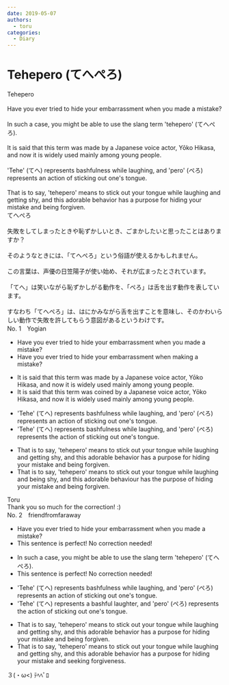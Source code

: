 ```yaml
---
date: 2019-05-07
authors:
  - toru
categories:
  - Diary
---
```


<h1 id="subject_show">Tehepero (てへぺろ)</h1>
<div class="date" hidden>May 7, 2019 19:33</div>
<div id="post"><div id="body_show_ori">
Tehepero<br/><br/>Have you ever tried to hide your embarrassment when you made a mistake?<br/><br/>In such a case, you might be able to use the slang term 'tehepero' (てへぺろ).<br/><br/>It is said that this term was made by a Japanese voice actor, Yōko Hikasa, and now it is widely used mainly among young people.<br/><br/>'Tehe' (てへ) represents bashfulness while laughing, and 'pero' (ぺろ) represents an action of sticking out one's tongue.<br/><br/>That is to say, 'tehepero' means to stick out your tongue while laughing and getting shy, and this adorable behavior has a purpose for hiding your mistake and being forgiven.
</div></div>

<!-- more -->

<div id="post_ja"><div id="body_show_mo">
てへぺろ<br/><br/>失敗をしてしまったときや恥ずかしいとき、ごまかしたいと思ったことはありますか？<br/><br/>そのようなときには、「てへぺろ」という俗語が使えるかもしれません。<br/><br/>この言葉は、声優の日笠陽子が使い始め、それが広まったとされています。<br/><br/>「てへ」は笑いながら恥ずかしがる動作を、「ぺろ」は舌を出す動作を表しています。<br/><br/>すなわち「てへぺろ」は、はにかみながら舌を出すことを意味し、そのかわいらしい動作で失敗を許してもらう意図があるというわけです。
</div></div>
<div id="block"><div class="first_name"> No. 1　<span class="just_name">Yogian</span></div><div id="block2">
<ul class="correction_field">
<li class="incorrect">Have you ever tried to hide your embarrassment when you made a mistake?</li>
<li class="corrected correct">
Have you ever tried to hide your embarrassment when making a mistake?
</li>
</ul>
<ul class="correction_field">
<li class="incorrect">It is said that this term was made by a Japanese voice actor, Yōko Hikasa, and now it is widely used mainly among young people.</li>
<li class="corrected correct">
It is said that this term was coined by a Japanese voice actor, Yōko Hikasa, and now it is widely used mainly among young people.
</li>
</ul>
<ul class="correction_field">
<li class="incorrect">'Tehe' (てへ) represents bashfulness while laughing, and 'pero' (ぺろ) represents an action of sticking out one's tongue.</li>
<li class="corrected correct">
'Tehe' (てへ) represents bashfulness while laughing, and 'pero' (ぺろ) represents the action of sticking out one's tongue.
</li>
</ul>
<ul class="correction_field">
<li class="incorrect">That is to say, 'tehepero' means to stick out your tongue while laughing and getting shy, and this adorable behavior has a purpose for hiding your mistake and being forgiven.</li>
<li class="corrected correct">
That is to say, 'tehepero' means to stick out your tongue while laughing and being shy, and this adorable behaviour has the purpose of hiding your mistake and being forgiven.
</li>
</ul>
</div><div class="name"><span class="just_name">Toru</span><br>
Thank you so much for the correction! :)
</div>
</div>
<div id="block"><div class="first_name"> No. 2　<span class="just_name">friendfromfaraway</span></div><div id="block2">
<ul class="correction_field">
<li class="incorrect">Have you ever tried to hide your embarrassment when you made a mistake?</li>
<li class="corrected perfect">This sentence is perfect! No correction needed!</li>
</ul>
<ul class="correction_field">
<li class="incorrect">In such a case, you might be able to use the slang term 'tehepero' (てへぺろ).</li>
<li class="corrected perfect">This sentence is perfect! No correction needed!</li>
</ul>
<ul class="correction_field">
<li class="incorrect">'Tehe' (てへ) represents bashfulness while laughing, and 'pero' (ぺろ) represents an action of sticking out one's tongue.</li>
<li class="corrected correct">
'Tehe' (てへ) represents a bashful laughter, and 'pero' (ぺろ) represents <span class="f_blue">the </span>action of sticking out one's tongue.
</li>
</ul>
<ul class="correction_field">
<li class="incorrect">That is to say, 'tehepero' means to stick out your tongue while laughing and getting shy, and this adorable behavior has a purpose for hiding your mistake and being forgiven.</li>
<li class="corrected correct">
That is to say, 'tehepero' means to stick out your tongue while laughing and getting shy, and this adorable behavior has a purpose for hiding your mistake and <span class="f_blue">seeking</span> forgive<span class="f_blue">ness</span>.
</li>
</ul>
<p class="comment_small">
 ３(・ω&lt;) ﾃﾍﾍﾟﾛ
</p>

</div></div>
